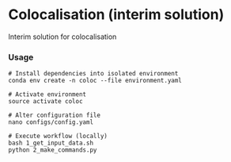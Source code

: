 Colocalisation (interim solution)
=====================================

Interim solution for colocalisation

### Usage

```
# Install dependencies into isolated environment
conda env create -n coloc --file environment.yaml

# Activate environment
source activate coloc

# Alter configuration file
nano configs/config.yaml

# Execute workflow (locally)
bash 1_get_input_data.sh
python 2_make_commands.py

```
